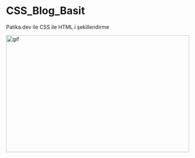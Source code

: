 # CSS_Blog_Basit
Patika.dev ile CSS ile HTML i şekillendirme 

<p><img align="left" alt="gif" src="https://github.com/mstfakrsu/CSS_Blog_Basit/blob/main/Blog%20-%20Google%20Chrome%202023-02-27%2018-45-00.gif" width="500" height="320" /></p>
